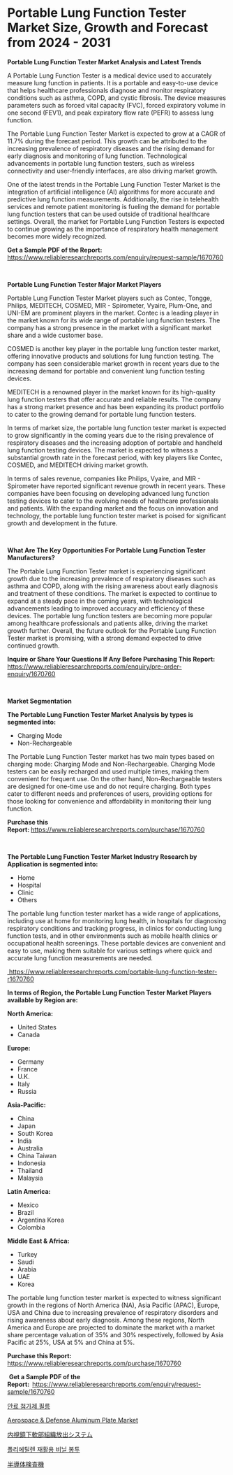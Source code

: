 <p><h1>Portable Lung Function Tester Market Size, Growth and Forecast from 2024 - 2031</h1></p><p><strong>Portable Lung Function Tester Market Analysis and Latest Trends</strong></p>
<p><p>A Portable Lung Function Tester is a medical device used to accurately measure lung function in patients. It is a portable and easy-to-use device that helps healthcare professionals diagnose and monitor respiratory conditions such as asthma, COPD, and cystic fibrosis. The device measures parameters such as forced vital capacity (FVC), forced expiratory volume in one second (FEV1), and peak expiratory flow rate (PEFR) to assess lung function.</p><p>The Portable Lung Function Tester Market is expected to grow at a CAGR of 11.7% during the forecast period. This growth can be attributed to the increasing prevalence of respiratory diseases and the rising demand for early diagnosis and monitoring of lung function. Technological advancements in portable lung function testers, such as wireless connectivity and user-friendly interfaces, are also driving market growth.</p><p>One of the latest trends in the Portable Lung Function Tester Market is the integration of artificial intelligence (AI) algorithms for more accurate and predictive lung function measurements. Additionally, the rise in telehealth services and remote patient monitoring is fueling the demand for portable lung function testers that can be used outside of traditional healthcare settings. Overall, the market for Portable Lung Function Testers is expected to continue growing as the importance of respiratory health management becomes more widely recognized.</p></p>
<p><strong>Get a Sample PDF of the Report:&nbsp;</strong> <a href="https://www.reliableresearchreports.com/enquiry/request-sample/1670760">https://www.reliableresearchreports.com/enquiry/request-sample/1670760</a></p>
<p>&nbsp;</p>
<p><strong>Portable Lung Function Tester Major Market Players</strong></p>
<p><p>Portable Lung Function Tester Market players such as Contec, Tongge, Philips, MEDITECH, COSMED, MIR - Spirometer, Vyaire, Plum-One, and UNI-EM are prominent players in the market. Contec is a leading player in the market known for its wide range of portable lung function testers. The company has a strong presence in the market with a significant market share and a wide customer base.</p><p>COSMED is another key player in the portable lung function tester market, offering innovative products and solutions for lung function testing. The company has seen considerable market growth in recent years due to the increasing demand for portable and convenient lung function testing devices.</p><p>MEDITECH is a renowned player in the market known for its high-quality lung function testers that offer accurate and reliable results. The company has a strong market presence and has been expanding its product portfolio to cater to the growing demand for portable lung function testers.</p><p>In terms of market size, the portable lung function tester market is expected to grow significantly in the coming years due to the rising prevalence of respiratory diseases and the increasing adoption of portable and handheld lung function testing devices. The market is expected to witness a substantial growth rate in the forecast period, with key players like Contec, COSMED, and MEDITECH driving market growth.</p><p>In terms of sales revenue, companies like Philips, Vyaire, and MIR - Spirometer have reported significant revenue growth in recent years. These companies have been focusing on developing advanced lung function testing devices to cater to the evolving needs of healthcare professionals and patients. With the expanding market and the focus on innovation and technology, the portable lung function tester market is poised for significant growth and development in the future.</p></p>
<p>&nbsp;</p>
<p><strong>What Are The Key Opportunities For Portable Lung Function Tester Manufacturers?</strong></p>
<p><p>The Portable Lung Function Tester market is experiencing significant growth due to the increasing prevalence of respiratory diseases such as asthma and COPD, along with the rising awareness about early diagnosis and treatment of these conditions. The market is expected to continue to expand at a steady pace in the coming years, with technological advancements leading to improved accuracy and efficiency of these devices. The portable lung function testers are becoming more popular among healthcare professionals and patients alike, driving the market growth further. Overall, the future outlook for the Portable Lung Function Tester market is promising, with a strong demand expected to drive continued growth.</p></p>
<p><strong>Inquire or Share Your Questions If Any Before Purchasing This Report:</strong> <a href="https://www.reliableresearchreports.com/enquiry/pre-order-enquiry/1670760">https://www.reliableresearchreports.com/enquiry/pre-order-enquiry/1670760</a></p>
<p>&nbsp;</p>
<p><strong>Market Segmentation</strong></p>
<p><strong>The Portable Lung Function Tester Market Analysis by types is segmented into:</strong></p>
<p><ul><li>Charging Mode</li><li>Non-Rechargeable</li></ul></p>
<p><p>The Portable Lung Function Tester market has two main types based on charging mode: Charging Mode and Non-Rechargeable. Charging Mode testers can be easily recharged and used multiple times, making them convenient for frequent use. On the other hand, Non-Rechargeable testers are designed for one-time use and do not require charging. Both types cater to different needs and preferences of users, providing options for those looking for convenience and affordability in monitoring their lung function.</p></p>
<p><strong>Purchase this Report:&nbsp;</strong><a href="https://www.reliableresearchreports.com/purchase/1670760">https://www.reliableresearchreports.com/purchase/1670760</a></p>
<p>&nbsp;</p>
<p><strong>The Portable Lung Function Tester Market Industry Research by Application is segmented into:</strong></p>
<p><ul><li>Home</li><li>Hospital</li><li>Clinic</li><li>Others</li></ul></p>
<p><p>The portable lung function tester market has a wide range of applications, including use at home for monitoring lung health, in hospitals for diagnosing respiratory conditions and tracking progress, in clinics for conducting lung function tests, and in other environments such as mobile health clinics or occupational health screenings. These portable devices are convenient and easy to use, making them suitable for various settings where quick and accurate lung function measurements are needed.</p></p>
<p><a href="https://www.reliableresearchreports.com/portable-lung-function-tester-r1670760">&nbsp;https://www.reliableresearchreports.com/portable-lung-function-tester-r1670760</a></p>
<p><strong>In terms of Region, the Portable Lung Function Tester Market Players available by Region are:</strong></p>
<p>
    <p> <strong> North America: </strong>
        <ul>
            <li>United States</li>
            <li>Canada</li>
        </ul>
        </p> 
    <p> <strong> Europe: </strong>
        <ul>
            <li>Germany</li>
            <li>France</li>
            <li>U.K.</li>
            <li>Italy</li>
            <li>Russia</li>
        </ul>
        </p> 
    <p> <strong> Asia-Pacific: </strong>
        <ul>
            <li>China</li>
            <li>Japan</li>
            <li>South Korea</li>
            <li>India</li>
            <li>Australia</li>
            <li>China Taiwan</li>
            <li>Indonesia</li>
            <li>Thailand</li>
            <li>Malaysia</li>
        </ul>
        </p> 
    <p> <strong> Latin America: </strong>
        <ul>
            <li>Mexico</li>
            <li>Brazil</li>
            <li>Argentina Korea</li>
            <li>Colombia</li>
        </ul>
        </p> 
    <p> <strong> Middle East & Africa: </strong>
        <ul>
            <li>Turkey</li>
            <li>Saudi</li>
            <li>Arabia</li>
            <li>UAE</li>
            <li>Korea</li>
        </ul>
    </p>
    </p>
<p><p>The portable lung function tester market is expected to witness significant growth in the regions of North America (NA), Asia Pacific (APAC), Europe, USA and China due to increasing prevalence of respiratory disorders and rising awareness about early diagnosis. Among these regions, North America and Europe are projected to dominate the market with a market share percentage valuation of 35% and 30% respectively, followed by Asia Pacific at 25%, USA at 5% and China at 5%.</p></p>
<p><strong>Purchase this Report: </strong><a href="https://www.reliableresearchreports.com/purchase/1670760">https://www.reliableresearchreports.com/purchase/1670760</a></p>
<p>&nbsp;<strong>Get a Sample PDF of the Report:&nbsp;&nbsp;</strong><a href="https://www.reliableresearchreports.com/enquiry/request-sample/1670760">https://www.reliableresearchreports.com/enquiry/request-sample/1670760</a></p>
<p><strong></strong></p>
<p><p><a href="https://github.com/solomonbode85/Market-Research-Report-List-1/blob/main/5223250100580.md">안료 첨가제 필름</a></p><p><a href="https://github.com/mancsybtousav/Market-Research-Report-List-2/blob/main/aerospace-defense-aluminum-plate-market.md">Aerospace & Defense Aluminum Plate Market</a></p><p><a href="https://github.com/reliezer65/Market-Research-Report-List-1/blob/main/8002594106664.md">内視鏡下軟部組織放出システム</a></p><p><a href="https://medium.com/@kimwiegand/%ED%8F%B4%EB%A6%AC%EC%97%90%ED%8B%B8%EB%A0%8C-%EC%9E%AC%ED%99%9C%EC%9A%A9-%ED%94%8C%EB%9D%BC%EC%8A%A4%ED%8B%B1-%EA%B0%80%EB%B0%A9-%EC%8B%9C%EC%9E%A5-%EB%B6%84%EC%84%9D-%EA%B7%B8-%EC%97%B0%ED%8F%89%EA%B7%A0-%EC%84%B1%EC%9E%A5%EB%A5%A0-%EC%8B%9C%EC%9E%A5-%EC%84%B8%EB%B6%84%ED%99%94-%EB%B0%8F-%EA%B8%80%EB%A1%9C%EB%B2%8C-%EC%82%B0%EC%97%85-%EA%B0%9C%EC%9A%94-a0ded5513fdf">폴리에틸렌 재활용 비닐 봉투</a></p><p><a href="https://github.com/RodHoppe07/Market-Research-Report-List-2/blob/main/3354190106663.md">半導体検査機</a></p></p>